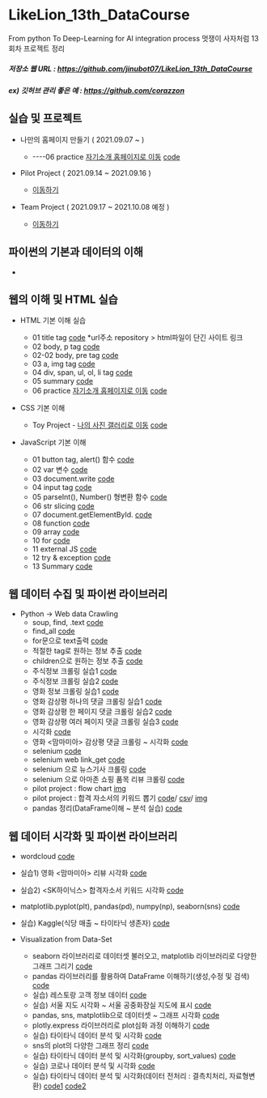 # LikeLion_13th_DataCourse
From python To Deep-Learning for AI integration process
멋쟁이 사자처럼 13회차 프로젝트 정리
##### 저장소 웹 URL : https://github.com/jinubot07/LikeLion_13th_DataCourse
##### ex) 깃허브 관리 좋은 예 : https://github.com/corazzon

## 실습 및 프로젝트
 * 나만의 홈페이지 만들기 ( 2021.09.07 ~ )
   * ----06 practice [자기소개 홈페이지로 이동](https://jinubot07.github.io/LikeLion_13th_DataCourse/web_html/06_html_main.html) [code](https://github.com/jinubot07/LikeLion_13th_DataCourse/blob/main/web_html/06_html_main.html)

* Pilot Project ( 2021.09.14 ~ 2021.09.16 )
  * [이동하기](https://github.com/jinubot07/LikeLion_13th_DataCourse/tree/main/06_PRJ_pilot_project)
  
* Team Project ( 2021.09.17 ~ 2021.10.08 예정 )
  * [이동하기](https://github.com/jinubot07/LikeLion_13th_DataCourse/tree/main/08_PRJ_team_project)

## 파이썬의 기본과 데이터의 이해
*

## 웹의 이해 및 HTML 실습
* HTML 기본 이해 실습 
  * 01 title tag [code](https://github.com/jinubot07/LikeLion_13th_DataCourse/blob/main/02_web_html/01_html_title.html) *url주소 repository > html파일이 단긴 사이트 링크
  * 02 body, p tag [code](https://github.com/jinubot07/LikeLion_13th_DataCourse/blob/main/02_web_html/02_html_body.html)
  * 02-02 body, pre tag [code](https://github.com/jinubot07/LikeLion_13th_DataCourse/blob/main/02_web_html/02_html_body_pre.html)
  * 03 a, img tag [code](https://github.com/jinubot07/LikeLion_13th_DataCourse/blob/main/02_web_html/03_html_link_img.html)
  * 04 div, span, ul, ol, li tag [code](https://github.com/jinubot07/LikeLion_13th_DataCourse/blob/main/02_web_html/04_html_div_span.html)
  * 05 summary [code](https://github.com/jinubot07/LikeLion_13th_DataCourse/blob/main/02_web_html/05_html_summary.html)
  * 06 practice [자기소개 홈페이지로 이동](https://jinubot07.github.io/LikeLion_13th_DataCourse/02_web_html/06_html_main.html) [code](https://github.com/jinubot07/LikeLion_13th_DataCourse/blob/main/02_web_html/06_html_main.html)

* CSS 기본 이해
  * Toy Project - [나의 사진 갤러리로 이동](https://jinubot07.github.io/LikeLion_13th_DataCourse/03_web_css/14_my_gallery.html) [code](https://github.com/jinubot07/LikeLion_13th_DataCourse/blob/main/03_web_css/14_my_gallery.html)

* JavaScript 기본 이해
  * 01 button tag, alert() 함수 [code](https://github.com/jinubot07/LikeLion_13th_DataCourse/blob/main/04_web_javascript/02_js_first.html)
  * 02 var 변수 [code](https://github.com/jinubot07/LikeLion_13th_DataCourse/blob/main/04_web_javascript/03_js_var.html)
  * 03 document.write [code](https://github.com/jinubot07/LikeLion_13th_DataCourse/blob/main/04_web_javascript/04_js_var.html)
  * 04 input tag [code](https://github.com/jinubot07/LikeLion_13th_DataCourse/blob/main/04_web_javascript/05_js_var_practice.html)
  * 05 parseInt(), Number() 형변환 함수 [code](https://github.com/jinubot07/LikeLion_13th_DataCourse/blob/main/04_web_javascript/07_js_number.html)
  * 06 str slicing [code](https://github.com/jinubot07/LikeLion_13th_DataCourse/blob/main/04_web_javascript/08_js_str.html)
  * 07 document.getElementById. [code](https://github.com/jinubot07/LikeLion_13th_DataCourse/blob/main/04_web_javascript/08_js_str_practice.html)
  * 08 function [code](https://github.com/jinubot07/LikeLion_13th_DataCourse/blob/main/04_web_javascript/08_js_str_practice2.html)
  * 09 array [code](https://github.com/jinubot07/LikeLion_13th_DataCourse/blob/main/04_web_javascript/09_js_array.html)
  * 10 for [code](https://github.com/jinubot07/LikeLion_13th_DataCourse/blob/main/04_web_javascript/10_js_for.html)
  * 11 external JS [code](https://github.com/jinubot07/LikeLion_13th_DataCourse/blob/main/04_web_javascript/11_js_ex.html)
  * 12 try & exception [code](https://github.com/jinubot07/LikeLion_13th_DataCourse/blob/main/04_web_javascript/12_js_try_except.html)
  * 13 Summary [code](https://github.com/jinubot07/LikeLion_13th_DataCourse/blob/main/04_web_javascript/SUMMARY.html)
 
## 웹 데이터 수집 및 파이썬 라이브러리
* Python -> Web data Crawling
  * soup, find, .text [code](https://github.com/jinubot07/LikeLion_13th_DataCourse/blob/main/05_web_data/01_chrome_test.py)
  * find_all [code](https://github.com/jinubot07/LikeLion_13th_DataCourse/blob/main/05_web_data/02_ex.py)
  * for문으로 text출력 [code](https://github.com/jinubot07/LikeLion_13th_DataCourse/blob/main/05_web_data/03_bs4.py)
  * 적절한 tag로 원하는 정보 추출 [code](https://github.com/jinubot07/LikeLion_13th_DataCourse/blob/main/05_web_data/04_bs01_basic_find.py)
  * children으로 원하는 정보 추출 [code](https://github.com/jinubot07/LikeLion_13th_DataCourse/blob/main/05_web_data/04_bs02_array_children.py)
  * 주식정보 크롤링 실습1 [code](https://github.com/jinubot07/LikeLion_13th_DataCourse/blob/main/05_web_data/05_stock_get.py)
  * 주식정보 크롤링 실습2 [code](https://github.com/jinubot07/LikeLion_13th_DataCourse/blob/main/05_web_data/06_kosdaq_get.py)
  * 영화 정보 크롤링 실습1 [code](https://github.com/jinubot07/LikeLion_13th_DataCourse/blob/main/05_web_data/08_movie_01.py)
  * 영화 감상평 하나의 댓글 크롤링 실습1 [code](https://github.com/jinubot07/LikeLion_13th_DataCourse/blob/main/05_web_data/09_movie_review.py)
  * 영화 감상평 한 페이지 댓글 크롤링 실습2 [code](https://github.com/jinubot07/LikeLion_13th_DataCourse/blob/main/05_web_data/10_movie_page.py)
  * 영화 감상평 여러 페이지 댓글 크롤링 실습3 [code](https://github.com/jinubot07/LikeLion_13th_DataCourse/blob/main/05_web_data/11_movie_multi_pages.py)
  * 시각화 [code](https://github.com/jinubot07/LikeLion_13th_DataCourse/blob/main/05_web_data/12_text_vis.py)
  * 영화 <맘마미아> 감상평 댓글 크롤링 ~ 시각화 [code](https://github.com/jinubot07/LikeLion_13th_DataCourse/blob/main/05_web_data/13_mammamia_review.py)
  * selenium [code](https://github.com/jinubot07/LikeLion_13th_DataCourse/blob/main/05_web_data/14_selenium.py)
  * selenium web link_get [code](https://github.com/jinubot07/LikeLion_13th_DataCourse/blob/main/05_web_data/16_20210910.py)
  * selenium 으로 뉴스기사 크롤링 [code](https://github.com/jinubot07/LikeLion_13th_DataCourse/blob/main/05_web_data/17_search_engine.py)
  * selenium 으로 아마존 쇼핑 품목 리뷰 크롤링 [code](https://github.com/jinubot07/LikeLion_13th_DataCourse/blob/main/05_web_data/19_amazon.py)
  * pilot project : flow chart [img](https://github.com/jinubot07/LikeLion_13th_DataCourse/blob/main/05_web_data/PassedCV.png)
  * pilot project : 합격 자소서의 키워드 뽑기 [code](https://github.com/jinubot07/LikeLion_13th_DataCourse/blob/main/05_web_data/20_pilot_project.py)/ 
                                        [csv](https://github.com/jinubot07/LikeLion_13th_DataCourse/blob/main/web_data/SK%ED%95%98%EC%9D%B4%EB%8B%89%EC%8A%A4_%ED%95%A9%EA%B2%A9%EC%9E%90%EC%86%8C%EC%84%9C.csv)/ 
                                        [img](https://github.com/jinubot07/LikeLion_13th_DataCourse/blob/main/05_web_data/SKhynix_passed_CV.png)
  * pandas 정리(DataFrame이해 ~ 분석 실습) [code](https://github.com/jinubot07/LikeLion_13th_DataCourse/blob/main/07_data_visualization/20210916_pd_sns%5BMAC%5D.ipynb)


## 웹 데이터 시각화 및 파이썬 라이브러리
  * wordcloud [code](https://github.com/jinubot07/LikeLion_13th_DataCourse/blob/main/05_web_data/12_text_vis.py)
  * 실습1) 영화 <맘마미아> 리뷰 시각화 [code](https://github.com/jinubot07/LikeLion_13th_DataCourse/blob/main/05_web_data/13_mammamia_review.py)
  * 실습2) <SK하이닉스> 합격자소서 키워드 시각화 [code](https://github.com/jinubot07/LikeLion_13th_DataCourse/blob/main/05_web_data/20_pilot_project.py)
  * matplotlib.pyplot(plt), pandas(pd), numpy(np), seaborn(sns) [code](https://github.com/jinubot07/LikeLion_13th_DataCourse/blob/main/05_web_data/12_text_vis.py)
  * 실습) Kaggle(식당 매출 ~ 타이타닉 생존자) [code](https://github.com/jinubot07/LikeLion_13th_DataCourse/blob/main/07_data_visualization/kaggle-plot.ipynb)

* Visualization from Data-Set
  * seaborn 라이브러리로 데이터셋 불러오고, matplotlib 라이브러리로 다양한 그래프 그리기 [code](https://github.com/jinubot07/LikeLion_13th_DataCourse/blob/main/07_data_visualization/20210915_class1%5BMAC%5D.ipynb)
  * pandas 라이브러리를 활용하여 DataFrame 이해하기(생성,수정 및 검색) [code](https://github.com/jinubot07/LikeLion_13th_DataCourse/blob/main/07_data_visualization/20210916_pd_sns%5BMAC%5D.ipynb)
  * 실습) 레스토랑 고객 정보 데이터 [code](https://github.com/jinubot07/LikeLion_13th_DataCourse/blob/main/07_data_visualization/best_restaurant.html)
  * 실습) 서울 지도 시각화 ~ 서울 공중화장실 지도에 표시 [code](https://github.com/jinubot07/LikeLion_13th_DataCourse/blob/main/07_data_visualization/20210923_%EC%A7%80%EB%8F%84%EC%8B%9C%EA%B0%81%ED%99%94.ipynb)
  * pandas, sns, matplotlib으로 데이터셋 ~ 그래프 시각화 [code](https://github.com/jinubot07/LikeLion_13th_DataCourse/blob/main/07_data_visualization/20210924_iplot%5BMAC%5D.ipynb)
  * plotly.express 라이브러리로 plot심화 과정 이해하기 [code](https://github.com/jinubot07/LikeLion_13th_DataCourse/blob/main/07_data_visualization/20210924_plot_express%5BMAC%5D.ipynb)
  * 실습) 타이타닉 데이터 분석 및 시각화 [code](https://github.com/jinubot07/LikeLion_13th_DataCourse/blob/main/07_data_visualization/20210924_titanic_visualization%5BMAC%5D.ipynb)
  * sns의 plot의 다양한 그래프 정리 [code](https://github.com/jinubot07/LikeLion_13th_DataCourse/blob/main/07_data_visualization/20210927_plot_review%5BMAC%5D.ipynb)
  * 실습) 타이타닉 데이터 분석 및 시각화(groupby, sort_values) [code](https://github.com/jinubot07/LikeLion_13th_DataCourse/blob/main/07_data_visualization/20210927_titanic_data%5BMAC%5D.ipynb)
  * 실습) 코로나 데이터 분석 및 시각화 [code](https://github.com/jinubot07/LikeLion_13th_DataCourse/blob/main/07_data_visualization/20210927_corona_data%5BMAC%5D.ipynb)
  * 실습) 타이타닉 데이터 분석 및 시각화(데이터 전처리 : 결측치처리, 자료형변환) [code1](https://github.com/jinubot07/LikeLion_13th_DataCourse/blob/main/07_data_visualization/20210928_kaggle_titanic%5BMAC%5D.ipynb)  [code2](https://github.com/jinubot07/LikeLion_13th_DataCourse/blob/main/07_data_visualization/20210928_kaggle_titanic2%5BMAC%5D.ipynb)
